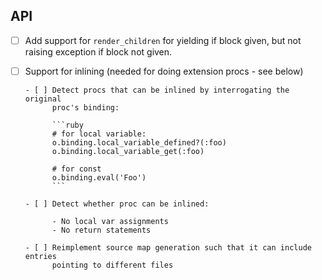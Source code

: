 ## API

- [ ] Add support for `render_children` for yielding if block given, but not
  raising exception if block not given.

- [ ] Support for inlining (needed for doing extension procs - see below)

      - [ ] Detect procs that can be inlined by interrogating the original
            proc's binding:

            ```ruby
            # for local variable:
            o.binding.local_variable_defined?(:foo)
            o.binding.local_variable_get(:foo)

            # for const
            o.binding.eval('Foo')
            ```

      - [ ] Detect whether proc can be inlined:

            - No local var assignments
            - No return statements

      - [ ] Reimplement source map generation such that it can include entries
            pointing to different files
